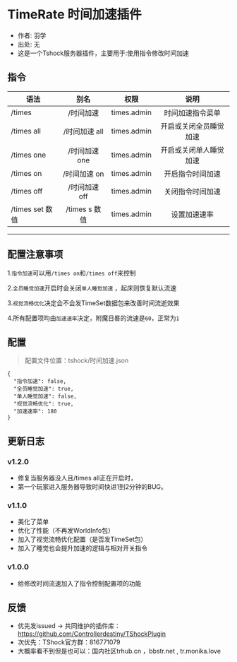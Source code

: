 # TimeRate 时间加速插件

- 作者: 羽学
- 出处: 无
- 这是一个Tshock服务器插件，主要用于:使用指令修改时间加速

## 指令

| 语法            |     别名      |     权限      |     说明      |
|---------------|:-----------:|:-----------:|:-----------:|
| /times        |    /时间加速    | times.admin |  时间加速指令菜单   |
| /times all    |  /时间加速 all  | times.admin | 开启或关闭全员睡觉加速 |
| /times one    |  /时间加速 one  | times.admin | 开启或关闭单人睡觉加速 |
| /times on     |  /时间加速 on   | times.admin |  开启指令时间加速   |
| /times off    |  /时间加速 off  | times.admin |  关闭指令时间加速   |
| /times set 数值 | /times s 数值 | times.admin |   设置加速速率    |

---
配置注意事项
---
1.`指令加速`可以用`/times on`和`/times off`来控制 
  
2.`全员睡觉加速`开启时会关闭`单人睡觉加速` ，起床则恢复默认流速

3.`视觉流畅优化`决定会不会发TimeSet数据包来改善时间流逝效果

4.所有配置项均由`加速速率`决定，附魔日晷的流速是`60`，正常为`1`

## 配置
> 配置文件位置：tshock/时间加速.json
```json5
{
  "指令加速": false,
  "全员睡觉加速": true,
  "单人睡觉加速": false,
  "视觉流畅优化": true,
  "加速速率": 180
}
```

## 更新日志

### v1.2.0
- 修复当服务器没人且/times all正在开启时，
- 第一个玩家进入服务器导致时间快进1到2分钟的BUG。

### v1.1.0
- 美化了菜单
- 优化了性能（不再发WorldInfo包）
- 加入了视觉流畅优化配置（是否发TimeSet包）
- 加入了睡觉也会提升加速的逻辑与相对开关指令

### v1.0.0
- 给修改时间流速加入了指令控制配置项的功能

## 反馈
- 优先发issued -> 共同维护的插件库：https://github.com/Controllerdestiny/TShockPlugin
- 次优先：TShock官方群：816771079
- 大概率看不到但是也可以：国内社区trhub.cn ，bbstr.net , tr.monika.love